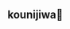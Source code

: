 ## kounijiwa👋

<!--
**piaodaoshuang/piaodaoshuang** is a ✨ _special_ ✨ repository because its `README.md` (this file) appears on your GitHub profile.

Here are some ideas to get you started:

- 🔭 I’m currently working on ...mc
- 🌱 I’m currently learning ...
- 👯 I’m looking to collaborate on ...
- 🤔 I’m looking for help with ...niuniu
- 💬 Ask me about ...yunjisuan
- 📫 How to reach me: ...
- 😄 Pronouns: ...
- ⚡ Fun fact: ...
-->

